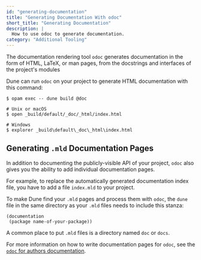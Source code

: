 ```yaml
---
id: "generating-documentation"
title: "Generating Documentation With odoc"
short_title: "Generating Documentation"
description: |
  How to use odoc to generate documentation.
category: "Additional Tooling"
---
```


The documentation rendering tool `odoc` generates documentation
in the form of HTML, LaTeX, or man pages,
from the docstrings and interfaces of the project's modules

Dune can run `odoc` on your project to generate HTML documentation with this command:

```shell
$ opam exec -- dune build @doc

# Unix or macOS
$ open _build/default/_doc/_html/index.html

# Windows
$ explorer _build\default\_doc\_html\index.html
```

## Generating `.mld` Documentation Pages

In addition to documenting the publicly-visible API of your project,
`odoc` also gives you the ability to add individual documentation pages.

For example, to replace the automatically generated documentation
index file, you have to add a file `index.mld` to your project.

To make Dune find your `.mld` pages and process them with `odoc`,
the `dune` file in the same directory as your `.mld` files needs to
include this stanza:

```
(documentation
 (package name-of-your-package))
```

A common place to put `.mld` files is a directory named `doc` or `docs`.

For more information on how to write documentation pages for `odoc`,
see the [`odoc` for authors documentation](https://ocaml.github.io/odoc/odoc/odoc_for_authors.html).
